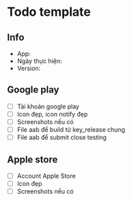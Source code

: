 # Todo template

## Info

* App:
* Ngày thực hiện:
* Version:

## Google play

* [ ] Tài khoản google play
* [ ] Icon đẹp, icon notify đẹp
* [ ] Screenshots nếu có
* [ ] File aab để build từ key\_release chung
* [ ] File aab để submit close testing

## Apple store

* [ ] Account Apple Store
* [ ] Icon đẹp
* [ ] Screenshots nếu có
